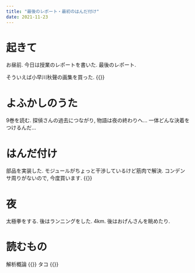 ```yaml
---
title: "最後のレポート・最初のはんだ付け"
date: 2021-11-23
---
```


# 起きて
お昼前. 今日は授業のレポートを書いた. 最後のレポート.


そういえば小早川秋聲の画集を買った.
{{<tweet user="dango_bot" id="1462802777059434496">}}


# よふかしのうた
9巻を読む. 探偵さんの過去につながり, 物語は夜の終わりへ... 一体どんな決着をつけるんだ...

# はんだ付け
部品を実装した. モジュールがちょっと干渉しているけど筋肉で解決.
コンデンサ周りがないので, 今度買います.
{{<tweet user="dango_bot" id="1463139380592185355">}}


# 夜
太極拳をする. 後はランニングをした. 4km. 後はおげんさんを眺めたり.

# 読むもの
解析概論
{{<tweet user="dango_bot" id="1463043058216628227">}}
タコ
{{<tweet user="dango_bot" id="1463006077692571653">}}